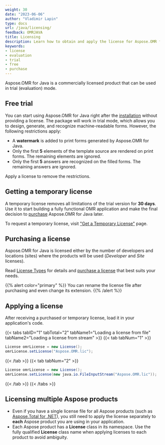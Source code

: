 ```yaml
---
weight: 30
date: "2023-06-06"
author: "Vladimir Lapin"
type: docs
url: /java/licensing/
feedback: OMRJAVA
title: Licensing
description: Learn how to obtain and apply the license for Aspose.OMR for Java and discover limitations of the trial version.
keywords:
- license
- evaluation
- trial
- free
- purchase
---
```


Aspose.OMR for Java is a commercially licensed product that can be used in trial (evaluation) mode.

## Free trial

You can start using Aspose.OMR for Java right after the [installation](/omr/java/installation/) without providing a license. The package will work in trial mode, which allows you to design, generate, and recognize machine-readable forms. However, the following restrictions apply:

- A **watermark** is added to print forms generated by Aspose.OMR for Java.
- Only the first **5** elements of the template source are rendered on print forms. The remaining elements are ignored.
- Only the first **5** answers are recognized on the filled forms. The remaining answers are ignored.

Apply a license to remove the restrictions.

## Getting a temporary license

A temporary license removes all limitations of the trial version for **30 days**. Use it to start building a fully functional OMR application and make the final decision to [purchase](https://purchase.aspose.com/pricing/omr/net) Aspose.OMR for Java later.

To request a temporary license, visit ["Get a Temporary License"](https://purchase.aspose.com/temporary-license) page.

## Purchasing a license

Aspose.OMR for Java is licensed either by the number of developers and locations (sites) where the products will be used (_Developer_ and _Site_ licenses).

Read [License Types](https://purchase.aspose.com/policies/license-types) for details and [purchase a license](https://purchase.aspose.com/pricing/omr/net) that best suits your needs.

{{% alert color="primary" %}} 
You can rename the license file after purchasing and even change its extension.
{{% /alert %}} 

## Applying a license

After receiving a purchased or temporary license, load it in your application's code.

{{< tabs tabID="1" tabTotal="2" tabName1="Loading a license from file" tabName2="Loading a license from stream" >}}
{{< tab tabNum="1" >}}
```csharp
License omrLicense = new License();
omrLicense.setLicense("Aspose.OMR.lic");
```
{{< /tab >}}
{{< tab tabNum="2" >}}
```csharp
License omrLicense = new License();
omrLicense.setLicense(new java.io.FileInputStream("Aspose.OMR.lic"));
```
{{< /tab >}}
{{< /tabs >}}

## Licensing multiple Aspose products

- Even if you have a single license file for all Aspose products (such as [Aspose.Total for .NET](https://products.aspose.com/total/net/)), you still need to apply the license separately to **each** Aspose product you are using in your application.
- Each Aspose product has a **License** class in its namespace. Use the fully qualified **License** class name when applying licenses to each product to avoid ambiguity.

